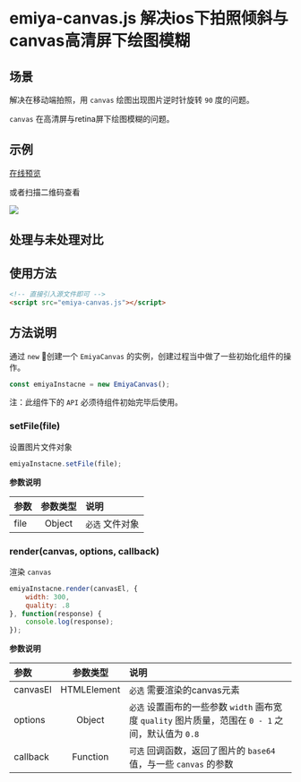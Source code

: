# emiya-canvas.js 解决ios下拍照倾斜与canvas高清屏下绘图模糊

## 场景

解决在移动端拍照，用 `canvas` 绘图出现图片逆时针旋转 `90` 度的问题。

`canvas` 在高清屏与retina屏下绘图模糊的问题。

## 示例

[在线预览](http://guotq.get.vip/emiya-canvas/showcase.html)

或者扫描二维码查看

![](https://ws1.sinaimg.cn/large/006d7zD3gy1fqrdnliltoj30eg0eg74h.jpg)

## 处理与未处理对比



## 使用方法

```html
<!-- 直接引入源文件即可 -->
<script src="emiya-canvas.js"></script>
```

## 方法说明

通过 `new` 创建一个 `EmiyaCanvas` 的实例，创建过程当中做了一些初始化组件的操作。

```js
const emiyaInstacne = new EmiyaCanvas();
```

注：此组件下的 `API` 必须待组件初始完毕后使用。

### setFile(file)

设置图片文件对象

```js
emiyaInstacne.setFile(file);
```

__参数说明__

| 参数 | 参数类型 | 说明 |
| :------------- |:-------------:|:-------------|
| file | Object | `必选` 文件对象 |

### render(canvas, options, callback)

渲染 `canvas`

```js
emiyaInstacne.render(canvasEl, {
    width: 300,
    quality: .8
}, function(response) {
    console.log(response);
});
```

__参数说明__

| 参数 | 参数类型 | 说明 |
| :------------- |:-------------:|:-------------|
| canvasEl | HTMLElement | `必选` 需要渲染的canvas元素 |
| options | Object | `必选` 设置画布的一些参数 `width` 画布宽度 `quality` 图片质量，范围在 `0 - 1` 之间，默认值为 `0.8` |
| callback | Function | `可选` 回调函数，返回了图片的 `base64` 值，与一些 `canvas` 的参数 |

